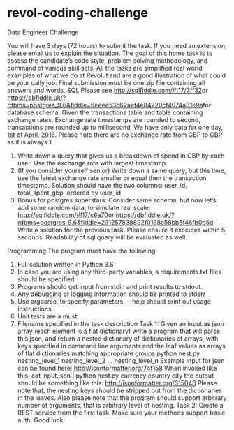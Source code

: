 # revol-coding-challenge

Data Engineer Challenge


You will have 3 days (72 hours) to submit the task. If you need an extension, please email us to explain the situation.
The goal of this home task is to assess the candidate’s code style, problem solving methodology, and command of various skill sets.
All the tasks are simplified real world examples of what we do at Revolut and are a good illustration of what could be your daily job.
Final submission must be one zip file containing all answers and words.
SQL
Please see ​http://sqlfiddle.com/#!17/3ff32​ or https://dbfiddle.uk/?rdbms=postgres_9.6&fiddle=6eeee53c62aef4e84720cf4074a81e9a​ for database schema.
Given the transactions table and table containing exchange rates. Exchange rate timestamps are rounded to second, transactions are rounded up to millisecond. We have only data for one day, 1st of April, 2018. Please note there are no exchange rate from GBP to GBP as it is always 1
1. Write down a query that gives us a breakdown of spend in GBP by each user. Use the exchange rate with largest timestamp​.
2. (If you consider yourself senior)​​ Write down a same query, but this time, use the latest exchange rate smaller or equal then the transaction timestamp​. Solution should have the two columns: ​user_id​​, ​total_spent_gbp​​, ​ordered​ by ​user_id
3. Bonus for postgres superstars:​​ Consider same schema, but now let’s add some random data, to simulate real scale: ​http://sqlfiddle.com/#!17/c6a70​ or https://dbfiddle.uk/?rdbms=postgres_9.6&fiddle=231257838892f0198c58bb5f46fb0d5d Write a solution for the previous task. Please ensure It executes within 5 seconds.
Readability of sql query will be evaluated as well.
     
Programming
The program must have the following:
1. Full solution written in Python 3.6
2. In case you are using any third-party variables, a requirements.txt files should be
specified
3. Programs should get input from stdin and print results to stdout.
4. Any debugging or logging information should be printed to stderr
5. Use argparse, to specify parameters. --help should print out usage instructions.
6. Unit tests are a must.
7. Filename specified in the task description
Task 1:
Given an input as json array (each element is a flat dictionary) write a program that will parse this json, and return a nested dictionary of dictionaries of arrays, with keys specified in command line arguments and the leaf values as arrays of flat dictionaries matching appropriate groups
python nest.py nesting_level_1 nesting_level_2 ... nesting_level_n
Example input for json can be found here: ​http://jsonformatter.org/74f158
When invoked like this:
cat input.json | python nest.py currency country city
the output should be something like this: ​http://jsonformatter.org/615048
Please note that, the nesting keys should be stripped out from the dictionaries in the leaves. Also please note that the program should support arbitrary number of arguments, that is arbitrary level of nesting.
Task 2:
Create a REST service from the first task. Make sure your methods support basic auth. Good luck!
